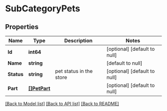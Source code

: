 # SubCategoryPets

## Properties
Name | Type | Description | Notes
------------ | ------------- | ------------- | -------------
**Id** | **int64** |  | [optional] [default to null]
**Name** | **string** |  | [default to null]
**Status** | **string** | pet status in the store | [optional] [default to null]
**Part** | [**[]PetPart**](Pet_part.md) |  | [optional] [default to null]

[[Back to Model list]](../README.md#documentation-for-models) [[Back to API list]](../README.md#documentation-for-api-endpoints) [[Back to README]](../README.md)

